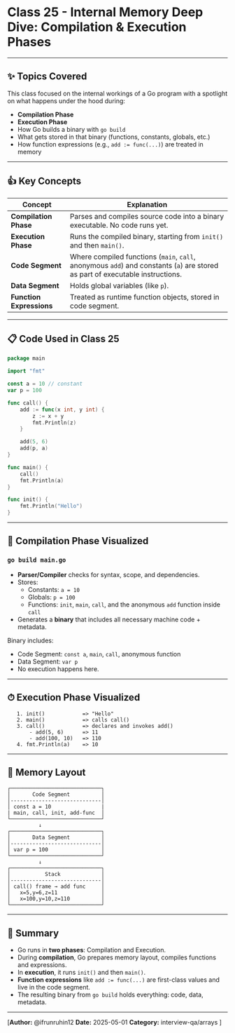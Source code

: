 # Class 25 - Internal Memory Deep Dive: Compilation & Execution Phases

---

## ✨ Topics Covered

This class focused on the internal workings of a Go program with a spotlight on what happens under the hood during:

- **Compilation Phase**
- **Execution Phase**
- How Go builds a binary with `go build`
- What gets stored in that binary (functions, constants, globals, etc.)
- How function expressions (e.g., `add := func(...)`) are treated in memory

---

## 👍 Key Concepts

| Concept                 | Explanation                                                                 |
|-------------------------|-----------------------------------------------------------------------------|
| **Compilation Phase**   | Parses and compiles source code into a binary executable. No code runs yet. |
| **Execution Phase**     | Runs the compiled binary, starting from `init()` and then `main()`.         |
| **Code Segment**        | Where compiled functions (`main`, `call`, anonymous `add`) and constants (`a`) are stored as part of executable instructions.|
| **Data Segment**        | Holds global variables (like `p`).                    |
| **Function Expressions**| Treated as runtime function objects, stored in code segment.                |

---

## 📋 Code Used in Class 25

```go
package main

import "fmt"

const a = 10 // constant
var p = 100

func call() {
	add := func(x int, y int) {
		z := x + y
		fmt.Println(z)
	}

	add(5, 6)
	add(p, a)
}

func main() {
	call()
	fmt.Println(a)
}

func init() {
	fmt.Println("Hello")
}
```

---

## 🔄 Compilation Phase Visualized

### `go build main.go`

- **Parser/Compiler** checks for syntax, scope, and dependencies.
- Stores:
  - Constants: `a = 10`
  - Globals: `p = 100`
  - Functions: `init`, `main`, `call`, and the anonymous `add` function inside `call`
- Generates a **binary** that includes all necessary machine code + metadata.

Binary includes:
- Code Segment: `const a`, `main`, `call`, anonymous function
- Data Segment: `var p`
- No execution happens here.

---

## ⏱ Execution Phase Visualized

```
   1. init()            => "Hello"
   2. main()            => calls call()
   3. call()            => declares and invokes add()
       - add(5, 6)      => 11
       - add(100, 10)   => 110
   4. fmt.Println(a)    => 10
```

---

## 🧠 Memory Layout

```
┌─────────────────────────────┐
│       Code Segment          │
│-----------------------------│
│ const a = 10                |
| main, call, init, add-func  │
└─────────────────────────────┘
          ↓
┌─────────────────────────────┐
│       Data Segment          │
│-----------------------------│
│ var p = 100                 │
└─────────────────────────────┘
          ↓
┌─────────────────────────────┐
│           Stack             │
│-----------------------------│
│ call() frame → add func     │
│   x=5,y=6,z=11              │
│   x=100,y=10,z=110          │
└─────────────────────────────┘
```

---

## 🔹 Summary

- Go runs in **two phases**: Compilation and Execution.
- During **compilation**, Go prepares memory layout, compiles functions and expressions.
- In **execution**, it runs `init()` and then `main()`.
- **Function expressions** like `add := func(...)` are first-class values and live in the code segment.
- The resulting binary from `go build` holds everything: code, data, metadata.

---

[**Author:** @ifrunruhin12
**Date:** 2025-05-01
**Category:** interview-qa/arrays
]
